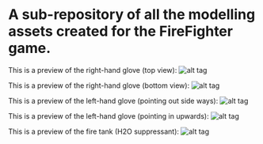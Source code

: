 <h1>A sub-repository of all the modelling assets created for the FireFighter game.</h1>

This is a preview of the right-hand glove (top view):
![alt tag](https://www.nano.training/3dmodelling/wp-content/uploads/2017/11/Slide186.png "Right Hand Glove Top View")

This is a preview of the right-hand glove (bottom view):
![alt tag](https://www.nano.training/3dmodelling/wp-content/uploads/2017/11/Slide187.png "Right Hand Glove Bottom View")

This is a preview of the left-hand glove (pointing out side ways):
![alt tag](https://www.nano.training/3dmodelling/wp-content/uploads/2017/11/Slide189.jpg "Right Hand Glove Bottom View")

This is a preview of the left-hand glove (pointing in upwards):
![alt tag](https://www.nano.training/3dmodelling/wp-content/uploads/2017/11/Slide190.jpg "Right Hand Glove Bottom View")

This is a preview of the fire tank (H2O suppressant):
![alt tag](https://github.com/arjunkhara/FireFighterGame/blob/master/image-assets/FireTank-H2O.jpg "Fire Tank H2O Suppressant")


